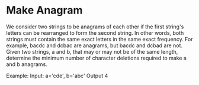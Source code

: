 # Make Anagram

We consider two strings to be anagrams of each other if the first string's letters can be rearranged to form the second string.
In other words, both strings must contain the same exact letters in the same exact frequency.
For example, bacdc and dcbac are anagrams, but bacdc and dcbad are not.
Given two strings, a and b, that may or may not be of the same length, determine the minimum number of character deletions required to make a and b anagrams.

Example: 
Input: a='cde', b='abc'
Output 4
